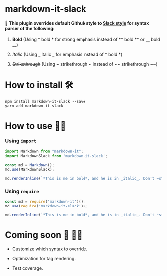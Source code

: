 # markdown-it-slack

#### 🚀 This plugin overrides default **Github style** to [**Slack style**](https://get.slack.help/hc/en-us/articles/202288908-Format-your-messages) for syntax parser of the following:

1. **Bold** (Using * bold * for strong emphasis instead of ** bold ** or __ bold __)

2. _Italic_ (Using _ italic _ for emphasis instead of * bold *)

3. ~~Strikethrough~~ (Using ~ strikethrough ~ instead of ~~ strikethrough ~~)




# How to install 🛠️

```
npm install markdown-it-slack --save
yarn add markdown-it-slack
```




# How to use 👨‍💻

### Using `import` 

```js
import Markdown from "markdown-it";
import MarkdownSlack from 'markdown-it-slack';

const md = Markdown();
md.use(MarkdownSlack);

md.renderInline(`*This is me in bold*, and he is in _italic_. Don't ~strikethrough~ me!`)
```


### Using `require`

```js
const md = require('markdown-it')();
md.use(require('markdown-it-slack'));

md.renderInline(`*This is me in bold*, and he is in _italic_. Don't ~strikethrough~ me!`)

```




# Coming soon 🏹 👩‍🔬

* Customize which syntax to override.

* Optimization for tag rendering.

* Test coverage.